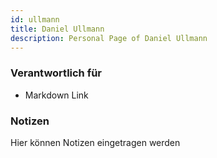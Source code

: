 ```yaml
---
id: ullmann
title: Daniel Ullmann
description: Personal Page of Daniel Ullmann
---
```


### Verantwortlich für

- Markdown Link

### Notizen
Hier können Notizen eingetragen werden